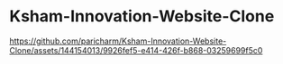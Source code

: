 # Ksham-Innovation-Website-Clone

https://github.com/paricharm/Ksham-Innovation-Website-Clone/assets/144154013/9926fef5-e414-426f-b868-03259699f5c0
